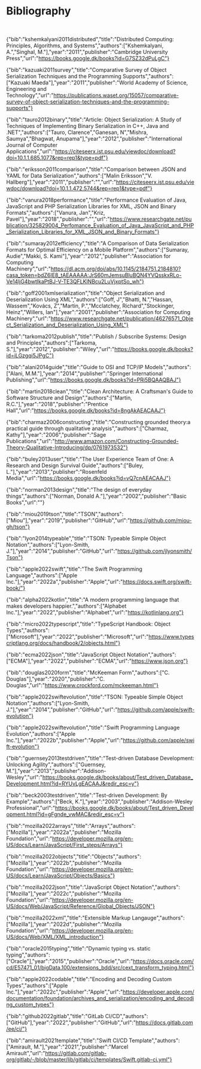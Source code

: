 # Bibliography

<br>

{"bib":"kshemkalyani2011distributed","title":"Distributed Computing: Principles, Algorithms, and Systems","authors":["Kshemkalyani, A.","Singhal, M."],"year":"2011","publisher":"Cambridge University Press","url":"https://books.google.dk/books?id=G7SZ32dPuLgC"}

{"bib":"kazuaki2011survey","title":"Comparative Survey of Object Serialization Techniques and the Programming Supports","authors":["Kazuaki Maeda"],"year":"2011","publisher":"World Academy of Science, Engineering and Technology","url":"https://publications.waset.org/15057/comparative-survey-of-object-serialization-techniques-and-the-programming-supports"}

{"bib":"tauro2012binary","title":"Article: Object Serialization: A Study of Techniques of Implementing Binary Serialization in C++, Java and .NET","authors":["Tauro, Clarence","Ganesan, N","Mishra, Saumya","Bhagwat, Anupama"],"year":"2012","publisher":"International Journal of Computer Applications","url":"https://citeseerx.ist.psu.edu/viewdoc/download?doi=10.1.1.685.1077&rep=rep1&type=pdf"}

{"bib":"eriksson2011comparison","title":"Comparison between JSON and YAML for Data Serialization","authors":["Malin Eriksson","V. Hallberg"],"year":"2011","publisher":"","url":"https://citeseerx.ist.psu.edu/viewdoc/download?doi=10.1.1.472.5744&rep=rep1&type=pdf"}

{"bib":"vanura2018performance","title":"Performance Evaluation of Java, JavaScript and PHP Serialization Libraries for XML, JSON and Binary Formats","authors":["Vanura, Jan","Kriz, Pavel"],"year":"2018","publisher":"","url":"https://www.researchgate.net/publication/325829004_Perfomance_Evaluation_of_Java_JavaScript_and_PHP_Serialization_Libraries_for_XML_JSON_and_Binary_Formats"}

{"bib":"sumaray2012efficiency","title":"A Comparison of Data Serialization Formats for Optimal Efficiency on a Mobile Platform","authors":["Sumaray, Audie","Makki, S. Kami"],"year":"2012","publisher":"Association for Computing Machinery","url":"https://dl.acm.org/doi/abs/10.1145/2184751.2184810?casa_token=bdZ6IE8_tAEAAAAA:JrS60mJemsuBluBQN4YVQsskxRLo-Ve14ljG4bwtIkaPtBJ-V-TE3QFLKlNBcu2LuVjxptSo_wh"}

{"bib":"goff2001xmlserialization","title":"Object Serialization and Deserialization Using XML","authors":["Goff, J","Bhatti, N.","Hassan, Wassem","Kovács, Z","Martin, P.","Mcclatchey, Richard","Stockinger, Heinz","Willers, Ian"],"year":"2001","publisher":"Association for Computing Machinery","url":"https://www.researchgate.net/publication/46276571_Object_Serialization_and_Deserialization_Using_XML"}

{"bib":"tarkoma2012publish","title":"Publish / Subscribe Systems: Design and Principles","authors":["Tarkoma, S."],"year":"2012","publisher":"Wiley","url":"https://books.google.dk/books?id=iLGzgqi5JPgC"}

{"bib":"alani2014guide","title":"Guide to OSI and TCP/IP Models","authors":["Alani, M.M."],"year":"2014","publisher":"Springer International Publishing","url":"https://books.google.dk/books?id=PRi5BQAAQBAJ"}

{"bib":"martin2018clean","title":"Clean Architecture: A Craftsman's Guide to Software Structure and Design","authors":["Martin, R.C."],"year":"2018","publisher":"Prentice Hall","url":"https://books.google.dk/books?id=8ngAkAEACAAJ"}

{"bib":"charmaz2006constructing","title":"Constructing grounded theory:a practical guide through qualitative analysis","authors":["Charmaz, Kathy"],"year":"2006","publisher":"Sage Publications","url":"http://www.amazon.com/Constructing-Grounded-Theory-Qualitative-Introducing/dp/0761973532"}

{"bib":"buley2013user","title":"The User Experience Team of One: A Research and Design Survival Guide","authors":["Buley, L."],"year":"2013","publisher":"Rosenfeld Media","url":"https://books.google.dk/books?id=vQ7cnAEACAAJ"}

{"bib":"norman2013design","title":"The design of everyday things","authors":["Norman, Donald A."],"year":"2002","publisher":"Basic Books","url":""}

{"bib":"miou2019tson","title":"TSON","authors":["Miou"],"year":"2019","publisher":"GitHub","url":"https://github.com/miou-gh/tson"}

{"bib":"lyon2014typeable","title":"TSON: Typeable Simple Object Notation","authors":["Lyon-Smith, J."],"year":"2014","publisher":"GitHub","url":"https://github.com/jlyonsmith/Tson"}

{"bib":"apple2022swift","title":"The Swift Programming Language","authors":["Apple Inc."],"year":"2022a","publisher":"Apple","url":"https://docs.swift.org/swift-book/"}

{"bib":"alpha2022kotlin","title":"A modern programming language that makes developers happier.","authors":["Alphabet Inc."],"year":"2022","publisher":"Alphabet","url":"https://kotlinlang.org"}

{"bib":"micro2022typescript","title":"TypeScript Handbook: Object Types","authors":["Microsoft"],"year":"2022","publisher":"Microsoft","url":"https://www.typescriptlang.org/docs/handbook/2/objects.html"}

{"bib":"ecma2022json","title":"JavaScript Object Notation","authors":["ECMA"],"year":"2022","publisher":"ECMA","url":"https://www.json.org"}

{"bib":"douglas2020form","title":"McKeeman Form","authors":["C. Douglas"],"year":"2020","publisher":"C. Douglas","url":"https://www.crockford.com/mckeeman.html"}

{"bib":"apple2022swiftevolution","title":"TSON: Typeable Simple Object Notation","authors":["Lyon-Smith, J."],"year":"2014","publisher":"GitHub","url":"https://github.com/apple/swift-evolution"}

{"bib":"apple2022swiftevolution","title":"Swift Programming Language Evolution","authors":["Apple Inc."],"year":"2022b","publisher":"Apple","url":"https://github.com/apple/swift-evolution"}

{"bib":"guernsey2013testdriven","title":"Test-driven Database Development: Unlocking Agility","authors":["Guernsey, M."],"year":"2013","publisher":"Addison-Wesley","url":"https://books.google.dk/books/about/Test_driven_Database_Development.html?id=RYUvLgEACAAJ&redir_esc=y"}

{"bib":"beck2003testdriven","title":"Test-driven Development: By Example","authors":["Beck, K."],"year":"2003","publisher":"Addison-Wesley Professional","url":"https://books.google.dk/books/about/Test_driven_Development.html?id=gFgnde_vwMAC&redir_esc=y"}

{"bib":"mozilla2022arrays","title":"Arrays","authors":["Mozilla"],"year":"2022a","publisher":"Mozilla Foundation","url":"https://developer.mozilla.org/en-US/docs/Learn/JavaScript/First_steps/Arrays"}

{"bib":"mozilla2022objects","title":"Objects","authors":["Mozilla"],"year":"2022b","publisher":"Mozilla Foundation","url":"https://developer.mozilla.org/en-US/docs/Learn/JavaScript/Objects/Basics"}

{"bib":"mozilla2022json","title":"JavaScript Object Notation","authors":["Mozilla"],"year":"2022c","publisher":"Mozilla Foundation","url":"https://developer.mozilla.org/en-US/docs/Web/JavaScript/Reference/Global_Objects/JSON"}

{"bib":"mozilla2022xml","title":"Extensible Markup Langauge","authors":["Mozilla"],"year":"2022d","publisher":"Mozilla Foundation","url":"https://developer.mozilla.org/en-US/docs/Web/XML/XML_introduction"}

{"bib":"oracle2015typing","title":"Dynamic typing vs. static typing","authors":["Oracle"],"year":"2015","publisher":"Oracle","url":"https://docs.oracle.com/cd/E57471_01/bigData.100/extensions_bdd/src/cext_transform_typing.html"}

{"bib":"apple2022codable","title":"Encoding and Decoding Custom Types","authors":["Apple Inc."],"year":"2022c","publisher":"Apple","url":"https://developer.apple.com/documentation/foundation/archives_and_serialization/encoding_and_decoding_custom_types"}

{"bib":"github2022gitlab","title":"GitLab CI/CD","authors":["GitHub"],"year":"2022","publisher":"GitHub","url":"https://docs.gitlab.com/ee/ci/"}

{"bib":"amirault2021template","title":"Swift CI/CD Template","authors":["Amirault, M."],"year":"2021","publisher":"Marcel Amirault","url":"https://gitlab.com/gitlab-org/gitlab/-/blob/master/lib/gitlab/ci/templates/Swift.gitlab-ci.yml"}